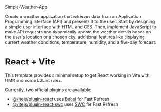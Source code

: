 Simple-Weather-App

Create a weather application that retrieves data from an Application Programming Interface (API) and presents it to the user. Start by designing a simple user interface with HTML and CSS. Then, implement JavaScript to make API requests and dynamically update the weather details based on the user's location or a chosen city. additional features like displaying current weather conditions, temperature, humidity, and a five-day forecast.

# React + Vite

This template provides a minimal setup to get React working in Vite with HMR and some ESLint rules.

Currently, two official plugins are available:

- [@vitejs/plugin-react](https://github.com/vitejs/vite-plugin-react/blob/main/packages/plugin-react/README.md) uses [Babel](https://babeljs.io/) for Fast Refresh
- [@vitejs/plugin-react-swc](https://github.com/vitejs/vite-plugin-react-swc) uses [SWC](https://swc.rs/) for Fast Refresh
